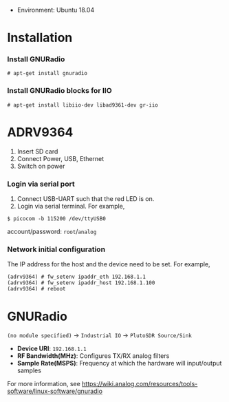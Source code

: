 * Environment: Ubuntu 18.04

# Installation

### Install GNURadio

```console
# apt-get install gnuradio
```

### Install GNURadio blocks for IIO

```console
# apt-get install libiio-dev libad9361-dev gr-iio
```

# ADRV9364

1. Insert SD card
2. Connect Power, USB, Ethernet 
3. Switch on power

### Login via serial port

1. Connect USB-UART such that the red LED is on.
2. Login via serial terminal. For example,
  ```console
  $ picocom -b 115200 /dev/ttyUSB0
  ```
  account/password: `root`/`analog`

### Network initial configuration

The IP address for the host and the device need to be set. For example,

```console
(adrv9364) # fw_setenv ipaddr_eth 192.168.1.1
(adrv9364) # fw_setenv ipaddr_host 192.168.1.100
(adrv9364) # reboot
```

# GNURadio

`(no module specified)` -> `Industrial IO` -> `PlutoSDR Source/Sink`

* __Device URI__: `192.168.1.1`
* __RF Bandwidth(MHz)__: Configures TX/RX analog filters
* __Sample Rate(MSPS)__: Frequency at which the hardware will input/output samples

For more information, see https://wiki.analog.com/resources/tools-software/linux-software/gnuradio
